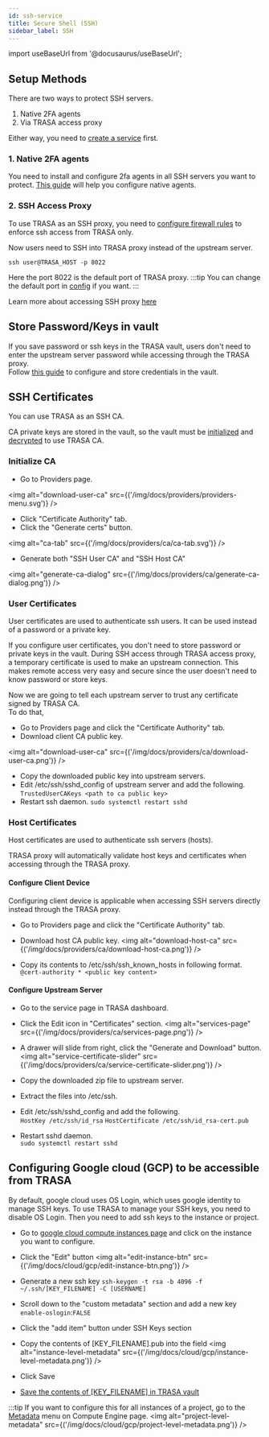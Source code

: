 ```yaml
---
id: ssh-service
title: Secure Shell (SSH)
sidebar_label: SSH
---
```


import useBaseUrl from '@docusaurus/useBaseUrl';

## Setup Methods

There are two ways to protect SSH servers.

1. Native 2FA agents
2. Via TRASA access proxy

Either way, you need to [create a service](../index.md#creating-a-new-service) first.

### 1. Native 2FA agents

You need to install and configure 2fa agents in all SSH servers you want to protect.
[This guide](../../native-tfa/linux-two-factor-authentication.md) will help you configure native agents.

### 2. SSH Access Proxy

To use TRASA as an SSH proxy, you need to [configure firewall rules](../../install/initial-setup.md#3-firewall-configuration-recommended) to enforce ssh access from TRASA only.

Now users need to SSH into TRASA proxy instead of the upstream server.

```shell script
ssh user@TRASA_HOST -p 8022
```

Here the port 8022 is the default port of TRASA proxy.
:::tip
You can change the default port in [config](../../system/config-reference.md#sshlistenaddr) if you want.
:::

Learn more about accessing SSH proxy [here](../../guides/user/access/ssh-connection-via-proxy.md)

## Store Password/Keys in vault

If you save password or ssh keys in the TRASA vault, users don't need to enter the upstream server password while accessing through the TRASA proxy.  
Follow [this guide](/docs/providers/vault/tsxvault#storing-service-credentials) to configure and store credentials in the vault.

## SSH Certificates

You can use TRASA as an SSH CA.

CA private keys are stored in the vault, so the vault must be [initialized](/docs/providers/vault/tsxvault#initialize-vault-one-time-only) and [decrypted](/docs/providers/vault/tsxvault#decrypt-the-vault) to use TRASA CA.

### Initialize CA

- Go to Providers page.

<img alt="download-user-ca" src={('/img/docs/providers/providers-menu.svg')} />

- Click "Certificate Authority" tab.
- Click the "Generate certs" button.

<img alt="ca-tab" src={('/img/docs/providers/ca/ca-tab.svg')} />

- Generate both "SSH User CA" and "SSH Host CA"

<img alt="generate-ca-dialog" src={('/img/docs/providers/ca/generate-ca-dialog.png')} />

### User Certificates

User certificates are used to authenticate ssh users. It can be used instead of a password or a private key.

If you configure user certificates, you don't need to store password or private keys in the vault.
During SSH access through TRASA access proxy, a temporary certificate is used to make an upstream connection. This makes remote access very easy and secure since the user doesn't need to know password or store keys.

Now we are going to tell each upstream server to trust any certificate signed by TRASA CA.  
To do that,

- Go to Providers page and click the "Certificate Authority" tab.
- Download client CA public key.

<img alt="download-user-ca" src={('/img/docs/providers/ca/download-user-ca.png')} />

- Copy the downloaded public key into upstream servers.
- Edit /etc/ssh/sshd_config of upstream server and add the following.
  `TrustedUserCAKeys <path to ca public key>`
- Restart ssh daemon.
  `sudo systemctl restart sshd`

### Host Certificates

Host certificates are used to authenticate ssh servers (hosts).

TRASA proxy will automatically validate host keys and certificates when accessing through the TRASA proxy.

#### Configure Client Device

Configuring client device is applicable when accessing SSH servers directly instead through the TRASA proxy.

- Go to Providers page and click the "Certificate Authority" tab.

- Download host CA public key.
  <img alt="download-host-ca" src={('/img/docs/providers/ca/download-host-ca.png')} />

- Copy its contents to /etc/ssh/ssh_known_hosts in following format.  
  `@cert-authority * <public key content>`

#### Configure Upstream Server

- Go to the service page in TRASA dashboard.
- Click the Edit icon in "Certificates" section.
  <img alt="services-page" src={('/img/docs/providers/ca/services-page.png')} />

- A drawer will slide from right, click the "Generate and Download" button.
  <img alt="service-certificate-slider" src={('/img/docs/providers/ca/service-certificate-slider.png')} />

- Copy the downloaded zip file to upstream server.
- Extract the files into /etc/ssh.
- Edit /etc/ssh/sshd_config and add the following.  
  `HostKey /etc/ssh/id_rsa`
  `HostCertificate /etc/ssh/id_rsa-cert.pub`
- Restart sshd daemon.  
  `sudo systemctl restart sshd`



## Configuring Google cloud (GCP) to be accessible from TRASA


By default, google cloud uses OS Login, which uses google identity to manage SSH keys.
To use TRASA to manage your SSH keys, you need to disable OS Login.
Then you need to add ssh keys to the instance or project.

- Go to [google cloud compute instances page](https://console.cloud.google.com/compute/instances) and click on the instance you want to configure.
- Click the "Edit" button
  <img alt="edit-instance-btn" src={('/img/docs/cloud/gcp/edit-instance-btn.png')} />

- Generate a new ssh key
  `ssh-keygen -t rsa -b 4096 -f ~/.ssh/[KEY_FILENAME] -C [USERNAME]`
- Scroll down to the "custom metadata" section and add a new key `enable-oslogin`:`FALSE`
- Click the "add item" button under SSH Keys section
- Copy the contents of [KEY_FILENAME].pub into the field
  <img alt="instance-level-metadata" src={('/img/docs/cloud/gcp/instance-level-metadata.png')} />
- Click Save
- [Save the contents of [KEY_FILENAME] in TRASA vault](/docs/providers/vault/tsxvault)

:::tip
If you want to configure this for all instances of a project, go to the [Metadata](https://console.cloud.google.com/compute/metadata) menu on Compute Engine page.
<img alt="project-level-metadata" src={('/img/docs/cloud/gcp/project-level-metadata.png')} />